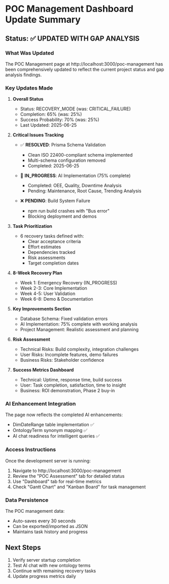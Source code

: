 # POC Management Dashboard Update Summary

## Status: ✅ UPDATED WITH GAP ANALYSIS

### What Was Updated

The POC Management page at http://localhost:3000/poc-management has been comprehensively updated to reflect the current project status and gap analysis findings.

### Key Updates Made

1. **Overall Status**
   - Status: RECOVERY_MODE (was: CRITICAL_FAILURE)
   - Completion: 65% (was: 25%)
   - Success Probability: 70% (was: 25%)
   - Last Updated: 2025-06-25

2. **Critical Issues Tracking**
   - ✅ **RESOLVED**: Prisma Schema Validation
     - Clean ISO 22400-compliant schema implemented
     - Multi-schema configuration removed
     - Completed: 2025-06-25
   
   - 🔄 **IN_PROGRESS**: AI Implementation (75% complete)
     - Completed: OEE, Quality, Downtime Analysis
     - Pending: Maintenance, Root Cause, Trending Analysis
   
   - ❌ **PENDING**: Build System Failure
     - npm run build crashes with "Bus error"
     - Blocking deployment and demos

3. **Task Prioritization**
   - 6 recovery tasks defined with:
     - Clear acceptance criteria
     - Effort estimates
     - Dependencies tracked
     - Risk assessments
     - Target completion dates

4. **8-Week Recovery Plan**
   - Week 1: Emergency Recovery (IN_PROGRESS)
   - Week 2-3: Core Implementation
   - Week 4-5: User Validation
   - Week 6-8: Demo & Documentation

5. **Key Improvements Section**
   - Database Schema: Fixed validation errors
   - AI Implementation: 75% complete with working analysis
   - Project Management: Realistic assessment and planning

6. **Risk Assessment**
   - Technical Risks: Build complexity, integration challenges
   - User Risks: Incomplete features, demo failures
   - Business Risks: Stakeholder confidence

7. **Success Metrics Dashboard**
   - Technical: Uptime, response time, build success
   - User: Task completion, satisfaction, time to insight
   - Business: ROI demonstration, Phase 2 buy-in

### AI Enhancement Integration

The page now reflects the completed AI enhancements:
- DimDateRange table implementation ✅
- OntologyTerm synonym mapping ✅
- AI chat readiness for intelligent queries ✅

### Access Instructions

Once the development server is running:
1. Navigate to http://localhost:3000/poc-management
2. Review the "POC Assessment" tab for detailed status
3. Use "Dashboard" tab for real-time metrics
4. Check "Gantt Chart" and "Kanban Board" for task management

### Data Persistence

The POC management data:
- Auto-saves every 30 seconds
- Can be exported/imported as JSON
- Maintains task history and progress

## Next Steps

1. Verify server startup completion
2. Test AI chat with new ontology terms
3. Continue with remaining recovery tasks
4. Update progress metrics daily